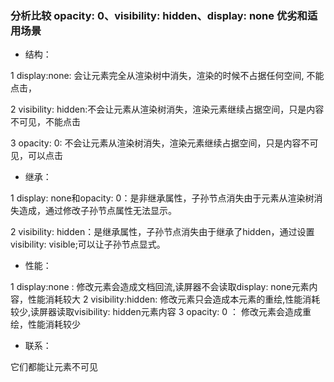 ### 分析比较 opacity: 0、visibility: hidden、display: none 优劣和适用场景

* 结构：

1 display:none: 会让元素完全从渲染树中消失，渲染的时候不占据任何空间, 不能点击，

2 visibility: hidden:不会让元素从渲染树消失，渲染元素继续占据空间，只是内容不可见，不能点击

3 opacity: 0: 不会让元素从渲染树消失，渲染元素继续占据空间，只是内容不可见，可以点击

* 继承：

1 display: none和opacity: 0：是非继承属性，子孙节点消失由于元素从渲染树消失造成，通过修改子孙节点属性无法显示。

2 visibility: hidden：是继承属性，子孙节点消失由于继承了hidden，通过设置visibility: visible;可以让子孙节点显式。

* 性能：

1 display:none : 修改元素会造成文档回流,读屏器不会读取display: none元素内容，性能消耗较大
2 visibility:hidden: 修改元素只会造成本元素的重绘,性能消耗较少,读屏器读取visibility: hidden元素内容
3 opacity: 0 ： 修改元素会造成重绘，性能消耗较少

* 联系：

它们都能让元素不可见